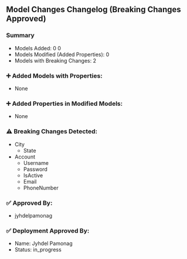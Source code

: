 ## Model Changes Changelog (Breaking Changes Approved)

### Summary
- Models Added: 0
0
- Models Modified (Added Properties): 0
- Models with Breaking Changes: 2

### ➕ Added Models with Properties:
- None

### ➕ Added Properties in Modified Models:
- None

### ⚠️ Breaking Changes Detected:
- City
  - State
- Account
  - Username
  - Password
  - IsActive
  - Email
  - PhoneNumber

### ✅ Approved By:
- jyhdelpamonag

### ✅ Deployment Approved By:
- Name: Jyhdel Pamonag
- Status: in_progress
